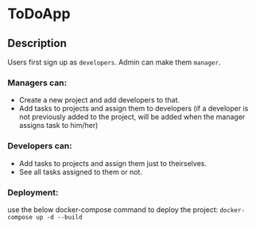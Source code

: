 # ToDoApp

## Description
Users first sign up as `developers`. Admin can make them `manager`.
### Managers can:
- Create a new project and add developers to that.
- Add tasks to projects and assign them to developers (if a developer is not previously added to the project, will be added when the manager assigns task to him/her)

### Developers can:
- Add tasks to projects and assign them just to theirselves.
- See all tasks assigned to them or not.


### Deployment:
use the below docker-compose command to deploy the project:
`docker-compose up -d --build`

